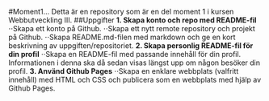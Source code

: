 #Moment1...
Detta är en repository som är en del moment 1 i kursen Webbutveckling III.
##Uppgifter
**1. Skapa konto och repo med README-fil**
⋅⋅Skapa ett konto på Github.
⋅⋅Skapa ett nytt remote repository och projekt på Github.
⋅⋅Skapa README.md-filen med markdown och ge en kort beskrivning av uppgiften/repositoriet.
**2. Skapa personlig README-fil för din profil**
⋅⋅Skapa en README-fil med passande innehåll för din profil. Informationen i denna ska då sedan visas längst upp om någon besöker din profil.
**3. Använd Github Pages**
⋅⋅Skapa en enklare webbplats (valfritt innehåll) med HTML och CSS och publicera som en webbplats med hjälp av Github Pages.
